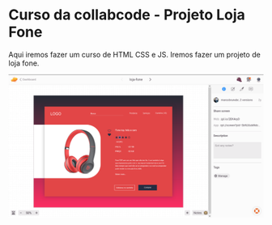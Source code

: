 # Curso da collabcode - Projeto Loja Fone

Aqui iremos fazer um curso de HTML CSS e JS. Iremos fazer um projeto de loja fone.

![img1](img/readme/img1.png)

